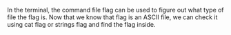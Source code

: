 In the terminal, the command
file flag
can be used to figure out what type of file the flag is.
Now that we know that flag is an ASCII file, we can check it using
cat flag or strings flag
and find the flag inside.
